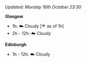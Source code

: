 *Updated: Monday 16th October 23:30*

**Glasgow**

* 1h: :cloud: Cloudy [:umbrella: as of 1h]
* 2h - 12h: :cloud: Cloudy

**Edinburgh**

* 1h - 12h: :cloud: Cloudy
